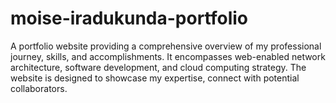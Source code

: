 # moise-iradukunda-portfolio
A portfolio website providing a comprehensive overview of my professional journey, skills, and accomplishments. It encompasses web-enabled network architecture, software development, and cloud computing strategy. The website is designed to showcase my expertise, connect with potential collaborators.
